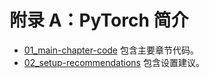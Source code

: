# 附录 A：PyTorch 简介

- [01_main-chapter-code](01_main-chapter-code) 包含主要章节代码。
- [02_setup-recommendations](02_setup-recommendations/README.zh.md) 包含设置建议。